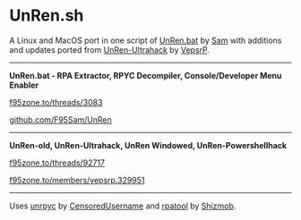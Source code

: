# UnRen.sh

A Linux and MacOS port in one script of [UnRen.bat](https://f95zone.to/threads/3083/) by [Sam](https://github.com/F95Sam) with additions and updates ported from [UnRen-Ultrahack](https://f95zone.to/threads/92717/) by [VepsrP](https://f95zone.to/members/vepsrp.329951/).

***

**UnRen.bat - RPA Extractor, RPYC Decompiler, Console/Developer Menu Enabler**

[f95zone.to/threads/3083](https://f95zone.to/threads/3083/)

[github.com/F95Sam/UnRen](https://github.com/F95Sam/UnRen)

***

**UnRen-old, UnRen-Ultrahack, UnRen Windowed, UnRen-Powershellhack**

[f95zone.to/threads/92717](https://f95zone.to/threads/92717/)

[f95zone.to/members/vepsrp.329951](https://f95zone.to/members/vepsrp.329951/)

***
Uses [unrpyc](https://github.com/CensoredUsername/unrpyc) by [CensoredUsername](https://github.com/CensoredUsername) and [rpatool](https://github.com/Shizmob/rpatool) by [Shizmob](https://github.com/Shizmob).